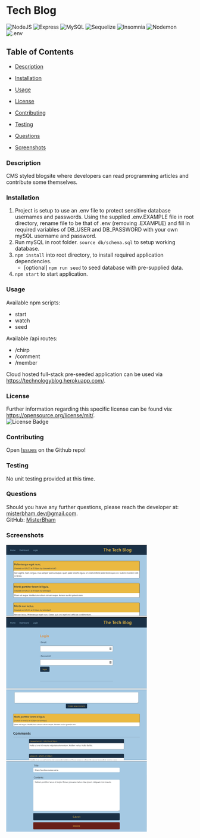 # Tech Blog

![NodeJS](https://img.shields.io/badge/-NodeJS-339933?logo=node.js&logoColor=white&style=flat)
![Express](https://img.shields.io/badge/-Express-000000?logo=Express&logoColor=white&style=flat)
![MySQL](https://img.shields.io/badge/MySQL-4479A1?logo=MySQL&logoColor=white&style=flat)
![Sequelize](https://img.shields.io/badge/Sequelize-52B0E7?logo=Sequelize&logoColor=white&style=flat)
![Insomnia](https://img.shields.io/badge/Insomnia-4000BF?logo=Insomnia&logoColor=white&style=flat)
![Nodemon](https://img.shields.io/badge/Nodemon-76D04B?logo=Nodemon&logoColor=white&style=flat)
![.env](https://img.shields.io/badge/.ENV-ECD53F?logo=.ENV&logoColor=white&style=flat)

## Table of Contents 
* [Description](#Description) 

* [Installation](#Installation) 

* [Usage](#Usage) 

* [License](#License) 

* [Contributing](#Contributing) 

* [Testing](#Testing) 

* [Questions](#Questions) 

* [Screenshots](#Screenshots) 

### Description
CMS styled blogsite where developers can read programming articles and contribute some themselves.

### Installation
1. Project is setup to use an .env file to protect sensitive database usernames and passwords. Using the supplied .env.EXAMPLE file in root directory, rename file to be that of .env (removing .EXAMPLE) and fill in required variables of DB_USER and DB_PASSWORD with your own mySQL username and password.
2. Run mySQL in root folder. `source db/schema.sql` to setup working database.
3. `npm install` into root directory, to install required application dependencies.
    -   [optional] `npm run seed` to seed database with pre-supplied data.
4. `npm start` to start application.

### Usage
Available npm scripts:
- start
- watch
- seed

Available /api routes:
- /chirp
- /comment
- /member

Cloud hosted full-stack pre-seeded application can be used via https://technologyblog.herokuapp.com/.

### License
Further information regarding this specific license can be found via: https://opensource.org/license/mit/. <br>
![License Badge](https://img.shields.io/badge/License-MIT-yellow.svg)

### Contributing
Open <a href="https://github.com/MisterBham/tech-blog/issues">Issues</a> on the Github repo!

### Testing
No unit testing provided at this time.

### Questions
Should you have any further questions, please reach the developer at: misterbham.dev@gmail.com. </br> 
GitHub: <a href="https://github.com/MisterBham">MisterBham</a> </br> 

### Screenshots
<img src="./images/tech-blog-home.png" width=75% height=75%> <br> 
<img src="./images/tech-blog-login.png" width=75% height=75%> <br> 
<img src="./images/tech-blog-chirpwithcomments.png" width=75% height=75%> <br> 
<img src="./images/tech-blog-editchirp.png" width=75% height=75%> <br> 

